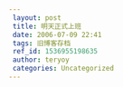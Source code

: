 ```yaml
---
 layout: post
 title: 明天正式上班
 date: 2006-07-09 22:41
 tags: 旧博客存档
 ref_id: 1536955198635
 author: teryoy
 categories: Uncategorized
---
```

